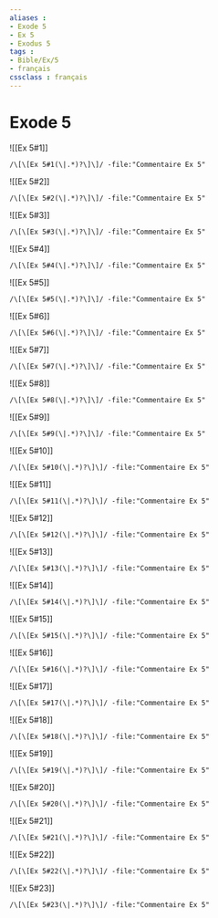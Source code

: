 ```yaml
---
aliases : 
- Exode 5
- Ex 5
- Exodus 5
tags : 
- Bible/Ex/5
- français
cssclass : français
---
```


# Exode 5

![[Ex 5#1]]

```query
/\[\[Ex 5#1(\|.*)?\]\]/ -file:"Commentaire Ex 5"
```

![[Ex 5#2]]

```query
/\[\[Ex 5#2(\|.*)?\]\]/ -file:"Commentaire Ex 5"
```

![[Ex 5#3]]

```query
/\[\[Ex 5#3(\|.*)?\]\]/ -file:"Commentaire Ex 5"
```

![[Ex 5#4]]

```query
/\[\[Ex 5#4(\|.*)?\]\]/ -file:"Commentaire Ex 5"
```

![[Ex 5#5]]

```query
/\[\[Ex 5#5(\|.*)?\]\]/ -file:"Commentaire Ex 5"
```

![[Ex 5#6]]

```query
/\[\[Ex 5#6(\|.*)?\]\]/ -file:"Commentaire Ex 5"
```

![[Ex 5#7]]

```query
/\[\[Ex 5#7(\|.*)?\]\]/ -file:"Commentaire Ex 5"
```

![[Ex 5#8]]

```query
/\[\[Ex 5#8(\|.*)?\]\]/ -file:"Commentaire Ex 5"
```

![[Ex 5#9]]

```query
/\[\[Ex 5#9(\|.*)?\]\]/ -file:"Commentaire Ex 5"
```

![[Ex 5#10]]

```query
/\[\[Ex 5#10(\|.*)?\]\]/ -file:"Commentaire Ex 5"
```

![[Ex 5#11]]

```query
/\[\[Ex 5#11(\|.*)?\]\]/ -file:"Commentaire Ex 5"
```

![[Ex 5#12]]

```query
/\[\[Ex 5#12(\|.*)?\]\]/ -file:"Commentaire Ex 5"
```

![[Ex 5#13]]

```query
/\[\[Ex 5#13(\|.*)?\]\]/ -file:"Commentaire Ex 5"
```

![[Ex 5#14]]

```query
/\[\[Ex 5#14(\|.*)?\]\]/ -file:"Commentaire Ex 5"
```

![[Ex 5#15]]

```query
/\[\[Ex 5#15(\|.*)?\]\]/ -file:"Commentaire Ex 5"
```

![[Ex 5#16]]

```query
/\[\[Ex 5#16(\|.*)?\]\]/ -file:"Commentaire Ex 5"
```

![[Ex 5#17]]

```query
/\[\[Ex 5#17(\|.*)?\]\]/ -file:"Commentaire Ex 5"
```

![[Ex 5#18]]

```query
/\[\[Ex 5#18(\|.*)?\]\]/ -file:"Commentaire Ex 5"
```

![[Ex 5#19]]

```query
/\[\[Ex 5#19(\|.*)?\]\]/ -file:"Commentaire Ex 5"
```

![[Ex 5#20]]

```query
/\[\[Ex 5#20(\|.*)?\]\]/ -file:"Commentaire Ex 5"
```

![[Ex 5#21]]

```query
/\[\[Ex 5#21(\|.*)?\]\]/ -file:"Commentaire Ex 5"
```

![[Ex 5#22]]

```query
/\[\[Ex 5#22(\|.*)?\]\]/ -file:"Commentaire Ex 5"
```

![[Ex 5#23]]

```query
/\[\[Ex 5#23(\|.*)?\]\]/ -file:"Commentaire Ex 5"
```

